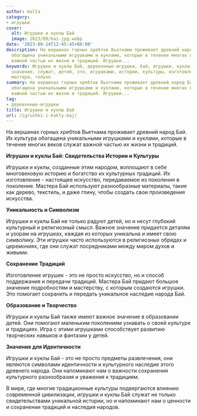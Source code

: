 ```yaml
---
author: malta
category:
- игрушки
cover:
  alt: Игрушки и куклы Бай
  image: 2023/09/bai-jpg.webp
date: '2023-09-24T12:45:45+00:00'
description: На вершинах горных хребтов Вьетнама проживает древний народ Бай. Их культура
  обогащена уникальными игрушками и куклами, которые в течение многих веков служат
  важной частью их жизни и традиций. Игрушки...
keywords: Игрушки и куклы Бай, деревянные-игрушки, бай, игрушки, куклы, традиций,
  значение, служат, детей, это, игрушками, истории, культуры, изготовление, искусство,
  мастера, только
summary: На вершинах горных хребтов Вьетнама проживает древний народ Бай. Их культура
  обогащена уникальными игрушками и куклами, которые в течение многих веков служат
  важной частью их жизни и традиций. Игрушки...
tag:
- деревянные-игрушки
title: Игрушки и куклы Бай
url: /igrushki-i-kukly-baj/
---
```


На вершинах горных хребтов Вьетнама проживает древний народ Бай. Их культура обогащена уникальными игрушками и куклами, которые в течение многих веков служат важной частью их жизни и традиций.

**Игрушки и куклы Бай: Свидетельства Истории и Культуры**

Игрушки и куклы, созданные этим народом, воплощают в себе многовековую историю и богатство их культурных традиций. Их изготовление \- настоящее искусство, передаваемое из поколения в поколение. Мастера Бай используют разнообразные материалы, такие как дерево, текстиль, и даже глину, чтобы создать свои произведения искусства.

**Уникальность и Символизм**

Игрушки и куклы Бай не только радуют детей, но и несут глубокий культурный и религиозный смысл. Важное значение придается деталям и узорам на игрушках, каждая из которых уникальна и имеет свою символику. Эти игрушки часто используются в религиозных обрядах и церемониях, где они служат посредниками между миром духов и живыми.

**Сохранение Традиций**

Изготовление игрушек \- это не просто искусство, но и способ поддержания и передачи традиций. Мастера Бай придают большое значение подробностям и мастерству, с которым создаются игрушки. Это помогает сохранить и передать уникальное наследие народа Бай.

**Образование и Творчество**

Игрушки и куклы Бай также имеют важное значение в образовании детей. Они помогают маленьким поколениям узнавать о своей культуре и традициях. Игра с этими игрушками способствует развитию творческих навыков и фантазии у детей.

**Значение для Идентичности**

Игрушки и куклы Бай \- это не просто предметы развлечения, они являются символами идентичности и культурного наследия этого древнего народа. Они напоминают нам о важности сохранения культурного разнообразия и уважения к традициям.

В мире, где многие традиционные культуры подвергаются влиянию современной цивилизации, игрушки и куклы Бай служат не только свидетельствами уникальной истории, но и напоминают нам о ценности и сохранении традиций и наследия народов.